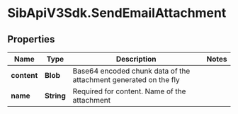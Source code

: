 # SibApiV3Sdk.SendEmailAttachment

## Properties
Name | Type | Description | Notes
------------ | ------------- | ------------- | -------------
**content** | **Blob** | Base64 encoded chunk data of the attachment generated on the fly | 
**name** | **String** | Required for content. Name of the attachment | 


